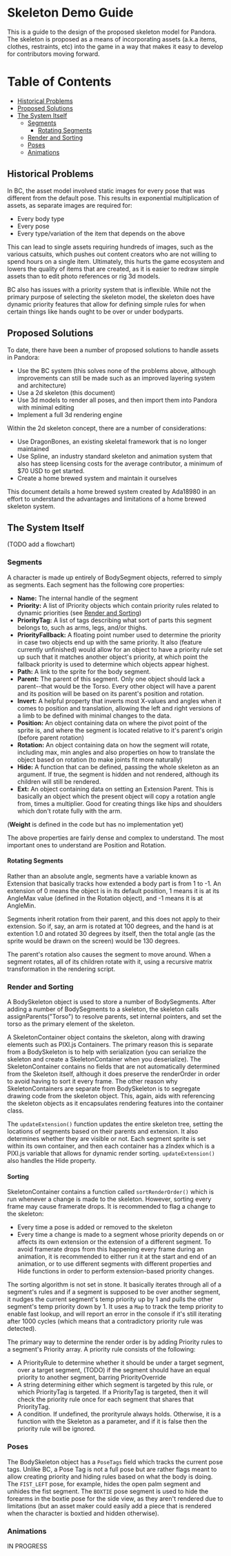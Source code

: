 # Skeleton Demo Guide

This is a guide to the design of the proposed skeleton model for Pandora. The skeleton is proposed as a means of incorporating assets (a.k.a items, clothes, restraints, etc) into the game in a way that makes it easy to develop for contributors moving forward.

# Table of Contents
* [Historical Problems](#historical-problems)
* [Proposed Solutions](#proposed-solutions)
* [The System Itself](#the-system-itself)
	* [Segments](#segments)
		* [Rotating Segments](#rotating-segments)
	* [Render and Sorting](#render-and-sorting)
	* [Poses](#poses)
	* [Animations](#animations)


## Historical Problems

In BC, the asset model involved static images for every pose that was different from the default pose. This results in exponential multiplication of assets, as separate images are required for:
* Every body type
* Every pose
* Every type/variation of the item that depends on the above

This can lead to single assets requiring hundreds of images, such as the various catsuits, which pushes out content creators who are not willing to spend hours on a single item. Ultimately, this hurts the game ecosystem and lowers the quality of items that are created, as it is easier to redraw simple assets than to edit photo references or rig 3d models.

BC also has issues with a priority system that is inflexible. While not the primary purpose of selecting the skeleton model, the skeleton does have dynamic priority features that allow for defining simple rules for when certain things like hands ought to be over or under bodyparts.

## Proposed Solutions

To date, there have been a number of proposed solutions to handle assets in Pandora:
* Use the BC system (this solves none of the problems above, although improvements can still be made such as an improved layering system and architecture)
* Use a 2d skeleton (this document)
* Use 3d models to render all poses, and then import them into Pandora with minimal editing
* Implement a full 3d rendering engine

Within the 2d skeleton concept, there are a number of considerations:
* Use DragonBones, an existing skeletal framework that is no longer maintained
* Use Spline, an industry standard skeleton and animation system that also has steep licensing costs for the average contributor, a minimum of $70 USD to get started.
* Create a home brewed system and maintain it ourselves

This document details a home brewed system created by Ada18980 in an effort to understand the advantages and limitations of a home brewed skeleton system.

## The System Itself

(TODO add a flowchart)

### Segments

A character is made up entirely of BodySegment objects, referred to simply as segments. Each segment has the following core properties:
* **Name:** The internal handle of the segment
* **Priority:** A list of IPriority objects which contain priority rules related to dynamic priorities (see [Render and Sorting]("#render"))
* **PriorityTag:** A list of tags describing what sort of parts this segment belongs to, such as arms, legs, and/or thighs.
* **PriorityFallback:** A floating point number used to determine the priority in case two objects end up with the same priority. It also (feature currently unfinished) would allow for an object to have a priority rule set up such that it matches another object's priority, at which point the fallback priority is used to determine which objects appear highest.
* **Path:** A link to the sprite for the body segment.
* **Parent:** The parent of this segment. Only one object should lack a parent--that would be the Torso. Every other object will have a parent and its position will be based on its parent's position and rotation.
* **Invert:** A helpful property that inverts most X-values and angles when it comes to position and translation, allowing the left and right versions of a limb to be defined with minimal changes to the data.
* **Position:** An object containing data on where the pivot point of the sprite is, and where the segment is located relative to it's parent's origin (before parent rotation)
* **Rotation:** An object containing data on how the segment will rotate, including max, min angles and also properties on how to translate the object based on rotation (to make joints fit more naturally)
* **Hide:** A function that can be defined, passing the whole skeleton as an argument. If true, the segment is hidden and not rendered, although its children will still be rendered.
* **Ext:** An object containing data on setting an Extension Parent. This is basically an object which the present object will copy a rotation angle from, times a multiplier. Good for creating things like hips and shoulders which don't rotate fully with the arm.

(**Weight** is defined in the code but has no implementation yet)


The above properties are fairly dense and complex to understand. The most important ones to understand are Position and Rotation.

#### Rotating Segments

Rather than an absolute angle, segments have a variable known as Extension that basically tracks how extended a body part is from 1 to -1. An extension of 0 means the object is in its default position, 1 means it is at its AngleMax value (defined in the Rotation object), and -1 means it is at AngleMin.

Segments inherit rotation from their parent, and this does not apply to their extension. So if, say, an arm is rotated at 100 degrees, and the hand is at extention 1.0 and rotated 30 degrees by itself, then the total angle (as the sprite would be drawn on the screen) would be 130 degrees.

The parent's rotation also causes the segment to move around. When a segment rotates, all of its children rotate with it, using a recursive matrix transformation in the rendering script. 

### Render and Sorting

A BodySkeleton object is used to store a number of BodySegments. After adding a number of BodySegments to a skeleton, the skeleton calls assignParents("Torso") to resolve parents, set internal pointers, and set the torso as the primary element of the skeleton.

A SkeletonContainer object contains the skeleton, along with drawing elements such as PIXI.js Containers. The primary reason this is separate from a BodySkeleton is to help with serialization (you can serialize the skeleton and create a SkeletonContainer when you deserialize). The SkeletonContainer contains no fields that are not automatically determined from the Skeleton itself, although it does preserve the renderOrder in order to avoid having to sort it every frame.
The other reason why SkeletonContainers are separate from BodySkeleton is to segregate drawing code from the skeleton object. This, again, aids with referencing the skeleton objects as it encapsulates rendering features into the container class.

The `updateExtension()` function updates the entire skeleton tree, setting the locations of segments based on their parents and extension. It also determines whether they are visible or not. Each segment sprite is set within its own container, and then each container has a zIndex which is a PIXI.js variable that allows for dynamic render sorting.
`updateExtension()` also handles the Hide property.

#### Sorting

SkeletonContainer contains a function called `sortRenderOrder()` which is run whenever a change is made to the skeleton. However, sorting every frame may cause framerate drops. It is recommended to flag a change to the skeleton:
* Every time a pose is added or removed to the skeleton
* Every time a change is made to a segment whose priority depends on or affects its own extension or the extension of a different segment. To avoid framerate drops from this happening every frame during an animation, it is recommended to either run it at the start and end of an animation, or to use different segments with different properties and Hide functions in order to perform extension-based priority changes.

The sorting algorithm is not set in stone. It basically iterates through all of a segment's rules and if a segment is supposed to be over another segment, it nudges the current segment's temp priority up by 1 and pulls the other segment's temp priority down by 1. It uses a `Map` to track the temp priority to enable fast lookup, and will report an error in the console if it's still iterating after 1000 cycles (which means that a contradictory priority rule was detected).

The primary way to determine the render order is by adding Priority rules to a segment's Priority array. A priority rule consists of the following:
* A PriorityRule to determine whether it should be under a target segment, over a target segment, (TODO) if the segment should have an equal priority to another segment, barring PriorityOverride
* A string determining either which segment is targeted by this rule, or which PriorityTag is targeted. If a PriorityTag is targeted, then it will check the priority rule once for each segment that shares that PriorityTag.
* A condition. If undefined, the prorityrule always holds. Otherwise, it is a function with the Skeleton as a parameter, and if it is false then the priority rule will be ignored.

### Poses

The BodySkeleton object has a `PoseTags` field which tracks the current pose tags. Unlike BC, a Pose Tag is not a full pose but are rather flags meant to allow creating priority and hiding rules based on what the body is doing. The `FIST_LEFT` pose, for example, hides the open palm segment and unhides the fist segment. The `BOXTIE` pose segment is used to hide the forearms in the boxtie pose for the side view, as they aren't rendered due to limitations (but an asset maker could easily add a piece that is rendered when the character is boxtied and hidden otherwise).

### Animations

IN PROGRESS
